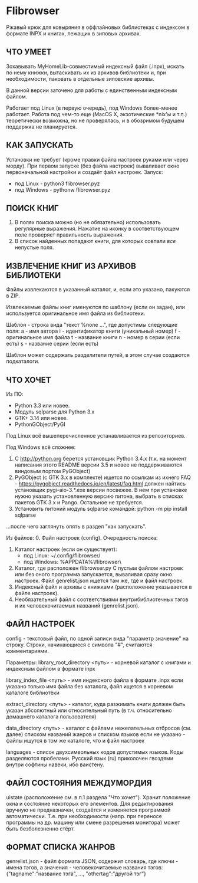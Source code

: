 # Flibrowser
Ржавый крюк для ковыряния в оффлайновых библиотеках с индексом
в формате INPX и книгах, лежащих в зиповых архивах.


## ЧТО УМЕЕТ

Зохавывать MyHomeLib-совместимый индексный файл (.inpx), искать по нему
книжки, вытаскивать их из архивов библиотеки и, при необходимости, паковать
в отдельные зиповские архивы.

В данной версии заточено для работы с единственным индексным файлом.

Работает под Linux (в первую очередь), под Windows более-менее работает.
Работа под чем-то еще (MacOS X, экзотические *nix'ы и т.п.) теоретически
возможна, но не проверялась, и в обозримом будущем поддержка не планируется.


## КАК ЗАПУСКАТЬ

Установки не требует (кроме правки файла настроек руками или через морду).
При первом запуске (без файла настроек) вываливает окно первоначальной
настройки и создаёт файл настроек.
Запуск:
- под Linux - python3 flibrowser.pyz
- под Windows - pythonw flibrowser.pyz


## ПОИСК КНИГ

1. В полях поиска можно (но не обязательно) использовать регулярные
   выражения. Нажатие на иконку в соответствующем поле проверяет
   правильность выражения.
2. В список найденных попадают книги, для которых совпали _все_
   непустые поля.

## ИЗВЛЕЧЕНИЕ КНИГ ИЗ АРХИВОВ БИБЛИОТЕКИ

Файлы извлекаются в указанный каталог, и, если это указано, пакуются
в ZIP.

Извлекаемые файлы книг именуются по шаблону (если он задан),
или используется оригинальное имя файла из библиотеки.

Шаблон - строка вида "текст %поле ...", где допустимы следующие поля:
  a - имя автора
  i - идентификатор книги (уникальный номер)
  f - оригинальное имя файла
  t - название книги
  n - номер в серии (если есть)
  s - название серии (если есть)

Шаблон может содержать разделители путей, в этом случае создаются
подкаталоги.


## ЧТО ХОЧЕТ

Из ПО:
- Python 3.3 или новее.
- Модуль sqlparse для Python 3.x
- GTK+ 3.14 или новее.
- PythonGObject/PyGI

Под Linux всё вышеперечисленное устанавливается из репозиториев.

Под Windows всё сложнее:
1. С http://python.org берется установщик Python 3.4.x (т.к. на момент написания
   этого README версии 3.5 и новее не поддерживаются виндовым портом PyGObject)
2. PyGObject (с GTK 3.x в комплекте) ищется по ссылкам из ихнего FAQ -
   https://pygobject.readthedocs.io/en/latest/faq.html
   должен найтись установщик pygi-aio-3.*.exe версии посвежее.
   В нем при установке нужно указать установленную версию питона,
   выбрать в списках пакетов GTK 3.x и Pango. Остальное не требуется.
3. Установить питоний модуль sqlparse командой:
   python -m pip install sqlparse

...после чего заглянуть опять в раздел "как запускать".

Из файлов:
0. Файл настроек (config). Очередность поиска:
   1. Каталог настроек (если он существует):
      - под Linux: ~/.config/flibrowser/
      - под Windows: %APPDATA%\flibrowser\
   2. Каталог, где расположен flibrowser.py
   С пустым файлом настроек или без оного программа запускается,
   вываливая сразу окно настроек.
   Файл genrelist.json ищется там же, где и файл настроек.
1. Индексный файл и архивы с книжками (расположение указывается в файле
   настроек).
2. Необязательный файл с соответствиями внутрибиблиотечных тэгов и их
   человекочитаемых названий (genrelist.json).


## ФАЙЛ НАСТРОЕК

config - текстовый файл, по одной записи вида "параметр значение" на строку.
Строки, начинающиеся с символа "#", считаются комментариями.

Параметры:
library_root_directory <путь> - корневой каталог с книгами и индексным
    файлом в формате inpx

library_index_file <путь> - имя индексного файла в формате .inpx
    если указано только имя файла без каталога, файл ищется в корневом
    каталоге библиотеки

extract_directory <путь> - каталог, куда разжимать книги
    должен быть указан абсолютный или относительный путь (в т.ч. относительно
    домашнего каталога пользователя)

data_directory <путь> - каталог с файлами нежелательных отбросов (см. далее)
    списком названий жанров и списком языков
    если не указано - файлы ищутся в том же каталоге, что и файл настроек

languages - список двухсимвольных кодов допустимых языков.
    Коды разделяются пробелами.
    Русский язык (ru) приколочен гвоздями внутри софтины навеки, ибо ваистену.


## ФАЙЛ СОСТОЯНИЯ МЕЖДУМОРДИЯ

uistate (расположение см. в п.1 раздела "Что хочет").
Хранит положение окна и состояние некоторых его элементов.
Для редактирования вручную не предназначен, создаётся и изменяется
программой автоматически.
Т.е. при необходимости (напр. при переносе программы на др. машину
или смене разрешения монитора) может быть безболезненно стёрт.


## ФОРМАТ СПИСКА ЖАНРОВ

genrelist.json - файл формата JSON, содержит словарь, где ключи - имена
тэгов, а значения - человекочитаемые названия тэгов:
{"tagname":"название тэга", ..., "othertag":"другой тэг"}
